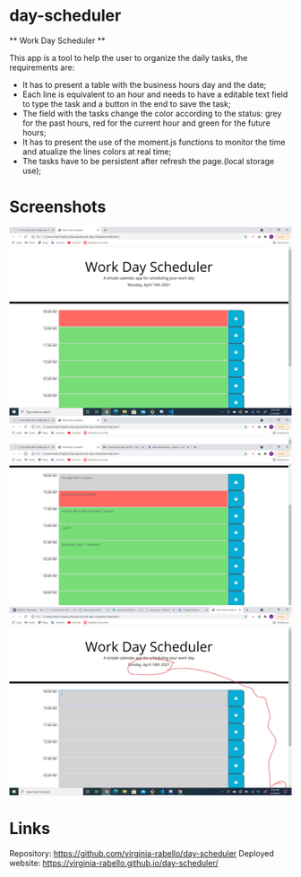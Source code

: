 # day-scheduler

** Work Day Scheduler **

This app is a tool to help the user to organize the daily tasks, the requirements are:
- It has to present a table with the business hours day and the date;
- Each line is equivalent to an hour and needs to have a editable text field to type the task and a button in the end to save the task;
- The field with the tasks change the color according to the status: grey for the past hours, red for the current hour and green for the future hours;
- It has to present the use of the moment.js functions to monitor the time and atualize the lines colors at real time;
- The tasks have to be persistent after refresh the page.(local storage use);

# Screenshots

![screenshot at 9:35am](https://github.com/virginia-rabello/day-scheduler/blob/main/assets/images/at-9-35.jpg)
![screenshot at 10:00am](https://github.com/virginia-rabello/day-scheduler/blob/main/assets/images/at-10am.jpg)
![screenshot on Sunday](https://github.com/virginia-rabello/day-scheduler/blob/main/assets/images/sunday.jpg)

# Links

Repository: https://github.com/virginia-rabello/day-scheduler
Deployed website: https://virginia-rabello.github.io/day-scheduler/